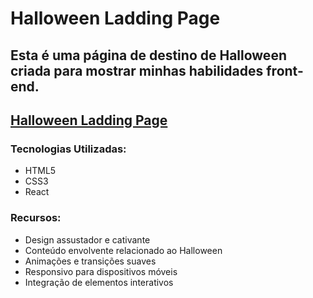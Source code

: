 # Halloween Ladding Page

## Esta é uma página de destino de Halloween criada para mostrar minhas habilidades front-end.

## [Halloween Ladding Page](https://youtu.be/TBEOARNn2Gc)

### Tecnologias Utilizadas:
- HTML5
- CSS3
- React


### Recursos:
- Design assustador e cativante
- Conteúdo envolvente relacionado ao Halloween
- Animações e transições suaves
- Responsivo para dispositivos móveis
- Integração de elementos interativos
